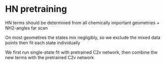 # HN pretraining
HN terms should be determined from all chemically important geometries + NH2-angles far scan

On most geometires the states mix negligibly, so we exclude the mixed data points then fit each state individually

We first run single-state fit with pretrained C2v network, then combine the new terms with the pretrained C2v network
